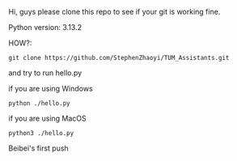 Hi, guys please clone this repo to see if your git is working fine.

Python version: 3.13.2

HOW?:

```
git clone https://github.com/StephenZhaoyi/TUM_Assistants.git
```

and try to run hello.py

if you are using Windows

```
python ./hello.py
```

if you are using MacOS

```
python3 ./hello.py
```

Beibei's first push